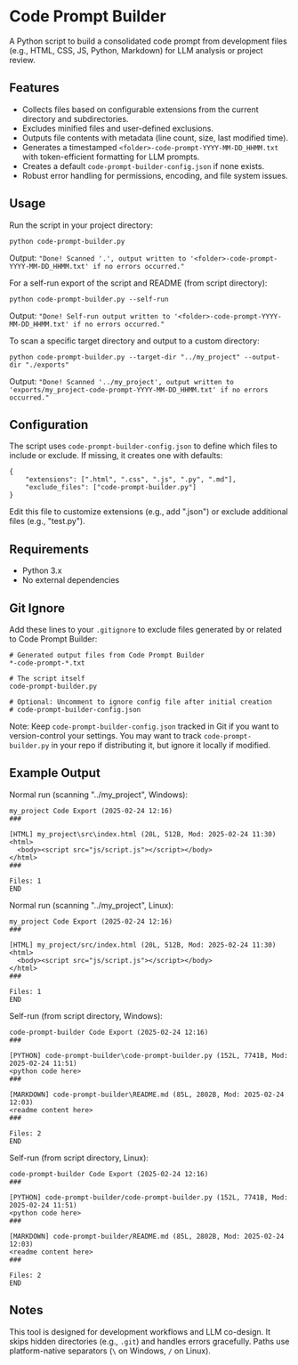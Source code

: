 # Code Prompt Builder

A Python script to build a consolidated code prompt from development files (e.g., HTML, CSS, JS, Python, Markdown) for LLM analysis or project review.

## Features
* Collects files based on configurable extensions from the current directory and subdirectories.
* Excludes minified files and user-defined exclusions.
* Outputs file contents with metadata (line count, size, last modified time).
* Generates a timestamped `<folder>-code-prompt-YYYY-MM-DD_HHMM.txt` with token-efficient formatting for LLM prompts.
* Creates a default `code-prompt-builder-config.json` if none exists.
* Robust error handling for permissions, encoding, and file system issues.

## Usage
Run the script in your project directory:
```
python code-prompt-builder.py
```
Output: `"Done! Scanned '.', output written to '<folder>-code-prompt-YYYY-MM-DD_HHMM.txt' if no errors occurred."`

For a self-run export of the script and README (from script directory):
```
python code-prompt-builder.py --self-run
```
Output: `"Done! Self-run output written to '<folder>-code-prompt-YYYY-MM-DD_HHMM.txt' if no errors occurred."`

To scan a specific target directory and output to a custom directory:
```
python code-prompt-builder.py --target-dir "../my_project" --output-dir "./exports"
```
Output: `"Done! Scanned '../my_project', output written to 'exports/my_project-code-prompt-YYYY-MM-DD_HHMM.txt' if no errors occurred."`

## Configuration
The script uses `code-prompt-builder-config.json` to define which files to include or exclude. If missing, it creates one with defaults:
```
{
    "extensions": [".html", ".css", ".js", ".py", ".md"],
    "exclude_files": ["code-prompt-builder.py"]
}
```
Edit this file to customize extensions (e.g., add ".json") or exclude additional files (e.g., "test.py").

## Requirements
* Python 3.x
* No external dependencies

## Git Ignore
Add these lines to your `.gitignore` to exclude files generated by or related to Code Prompt Builder:
```
# Generated output files from Code Prompt Builder
*-code-prompt-*.txt

# The script itself
code-prompt-builder.py

# Optional: Uncomment to ignore config file after initial creation
# code-prompt-builder-config.json
```
Note: Keep `code-prompt-builder-config.json` tracked in Git if you want to version-control your settings. You may want to track `code-prompt-builder.py` in your repo if distributing it, but ignore it locally if modified.

## Example Output
Normal run (scanning "../my_project", Windows):
```
my_project Code Export (2025-02-24 12:16)
###

[HTML] my_project\src\index.html (20L, 512B, Mod: 2025-02-24 11:30)
<html>
  <body><script src="js/script.js"></script></body>
</html>
###

Files: 1
END
```
Normal run (scanning "../my_project", Linux):
```
my_project Code Export (2025-02-24 12:16)
###

[HTML] my_project/src/index.html (20L, 512B, Mod: 2025-02-24 11:30)
<html>
  <body><script src="js/script.js"></script></body>
</html>
###

Files: 1
END
```
Self-run (from script directory, Windows):
```
code-prompt-builder Code Export (2025-02-24 12:16)
###

[PYTHON] code-prompt-builder\code-prompt-builder.py (152L, 7741B, Mod: 2025-02-24 11:51)
<python code here>
###

[MARKDOWN] code-prompt-builder\README.md (85L, 2802B, Mod: 2025-02-24 12:03)
<readme content here>
###

Files: 2
END
```
Self-run (from script directory, Linux):
```
code-prompt-builder Code Export (2025-02-24 12:16)
###

[PYTHON] code-prompt-builder/code-prompt-builder.py (152L, 7741B, Mod: 2025-02-24 11:51)
<python code here>
###

[MARKDOWN] code-prompt-builder/README.md (85L, 2802B, Mod: 2025-02-24 12:03)
<readme content here>
###

Files: 2
END
```

## Notes
This tool is designed for development workflows and LLM co-design. It skips hidden directories (e.g., `.git`) and handles errors gracefully. Paths use platform-native separators (`\` on Windows, `/` on Linux).